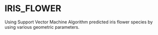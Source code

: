 # IRIS_FLOWER
Using Support Vector Machine Algorithm predicted iris flower species by using various geometric parameters. 
